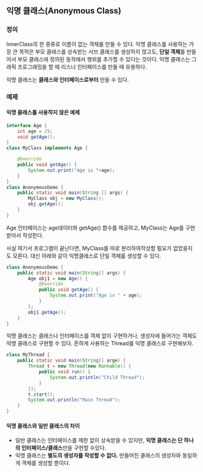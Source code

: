 ## 익명 클래스(Anonymous Class)

### 정의

InnerClass의 한 종류로 이름이 없는 객체를 만들 수 있다. 익명 클래스를 사용하는 가장 큰 목적은 부모 클래스를 상속받는 서브 클래스를 생성하지 않고도, **단일 객체**를 만들어서 부모 클래스에 정의된 동작에서 행위를 추가할 수 있다는 것이다.  익명 클래스는 그래픽 프로그래밍을 할 때 리스너 인터페이스를 만들 때 유용하다.  

익명 클래스는 **클래스와 인터페이스로부터** 만들 수 있다. 

### 예제

#### 익명 클래스를 사용하지 않은 예제

```java
interface Age {
    int age = 29;
    void getAge();
}
class MyClass implements Age {

    @Override
    public void getAge() {
        System.out.print("Age is "+age);
    }
}
class AnonymousDemo {
    public static void main(String [] args) {
        MyClass obj = new MyClass();
        obj.getAge();
    }
}
```

Age 인터페이스는 age데이터와 getAge() 함수를 제공하고, MyClass는 Age를 구현받아서 작성한다.

사실 여기서 프로그램이 끝난다면, MyClass를 따로 분리하여작성할 필요가 없었을지도 모른다.  대신 아래와 같이 익명클래스로 단일 객체를 생성할 수 있다.

```java
class AnonymousDemo {
    public static void main(String[] args) {
        Age obj1 = new Age() {
            @Override
            public void getAge() {
                System.out.print("Age is " + age);
            }
        };
        obj1.getAge();
    }
}
```

익명 클래스는 클래스나 인터페이스를 객체 없이 구현하거나, 생성자에 들어가는 객체도 익명 클래스로 구현할 수 있다. 흔하게 사용하는 Thread를 익명 클래스로 구현해보자.

```java
class MyThread {
    public static void main(String[] arge) {
        Thread t = new Thread(new Runnable() {
            public void run() {
                System.out.println("Child Thread");
            }
        });
        t.start();
        System.out.println("Main Thread");
    }
}
```

#### 익명 클래스와 일반 클래스의 차이

- 일반 클래스는 인터페이스를 제한 없이 상속받을 수 있지만, **익명 클래스는 단 하나의 인터페이스/클래스**만을 구현할 수있다.
- 익명 클래스는 **별도의 생성자를 작성할 수 없다.** 만들어진 클래스의 생성자와 동일하게 객체를 생성할 뿐이다.
